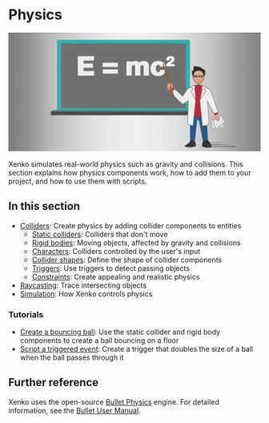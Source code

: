 # Physics

![Physics in Xenko](media/physics-index-physics-in-xenko.png)

Xenko simulates real-world physics such as gravity and collisions.
This section explains how physics components work, how to add them to your project, and how to use them with scripts.

## In this section

* [Colliders](colliders.md): Create physics by adding collider components to entities
    * [Static colliders](static-colliders.md): Colliders that don't move
    * [Rigid bodies](rigid-bodies.md): Moving objects, affected by gravity and collisions
    * [Characters](characters.md): Colliders controlled by the user's input
    * [Collider shapes](collider-shapes.md): Define the shape of collider components
    * [Triggers](triggers.md): Use triggers to detect passing objects
    * [Constraints](constraints.md): Create appealing and realistic physics
* [Raycasting](raycasting.md): Trace intersecting objects
* [Simulation](simulation.md): How Xenko controls physics

### Tutorials
* [Create a bouncing ball](create-a-bouncing-ball.md): Use the static collider and rigid body components to create a ball bouncing on a floor
* [Script a triggered event](script-a-triggered-event.md): Create a trigger that doubles the size of a ball when the ball passes through it

## Further reference

Xenko uses the open-source [Bullet Physics](http://bulletphysics.org/wordpress/) engine. For detailed information, see the [Bullet User Manual](https://github.com/bulletphysics/bullet3/blob/master/docs/Bullet_User_Manual.pdf).